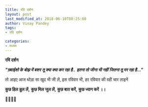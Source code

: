 ```yaml
---
title: रवि दर्शन
layout: post
last_modified_at: 2018-06-10T08:25:00
author: Vinay Pandey
tags:
- रवि दर्शन

categories:
- मध्यम
---
```

**रवि दर्शन**

***"ख़्वाईशो के बोझ में बशर*** 
***तू क्या क्या कर रहा है..***
***इतना तो जीना भी नहीं***
***जितना तू मर रहा है..."***

तो आइए आज 
थोड़ा सा खुद भी जी लें,
इस रविवार भी, 
हर रविवार की वही चार लाइनें

**कुछ हिल डुल लें,**
**कुछ मिल जुल लें,**
**कुछ बात करें,**
**कुछ ध्यान करें ।।**

🙏🌷🌷🙏


